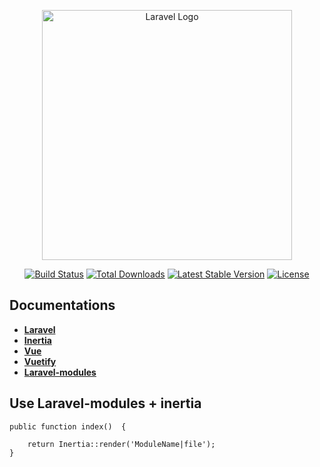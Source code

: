 <p align="center"><a href="https://laravel.com" target="_blank"><img src="https://raw.githubusercontent.com/laravel/art/master/logo-lockup/5%20SVG/2%20CMYK/1%20Full%20Color/laravel-logolockup-cmyk-red.svg" width="400" alt="Laravel Logo"></a></p>

<p align="center">
<a href="https://github.com/laravel/framework/actions"><img src="https://github.com/laravel/framework/workflows/tests/badge.svg" alt="Build Status"></a>
<a href="https://packagist.org/packages/laravel/framework"><img src="https://img.shields.io/packagist/dt/laravel/framework" alt="Total Downloads"></a>
<a href="https://packagist.org/packages/laravel/framework"><img src="https://img.shields.io/packagist/v/laravel/framework" alt="Latest Stable Version"></a>
<a href="https://packagist.org/packages/laravel/framework"><img src="https://img.shields.io/packagist/l/laravel/framework" alt="License"></a>
</p>

## Documentations 
- **[Laravel](https://laravel.com/)**
- **[Inertia](https://inertiajs.com/)**
- **[Vue](https://br.vuejs.org/)**
- **[Vuetify](https://vuetifyjs.com/)**
- **[Laravel-modules](https://github.com/nWidart/laravel-modules)**

## Use Laravel-modules + inertia

    public function index()  {
        
        return Inertia::render('ModuleName|file');
    }

